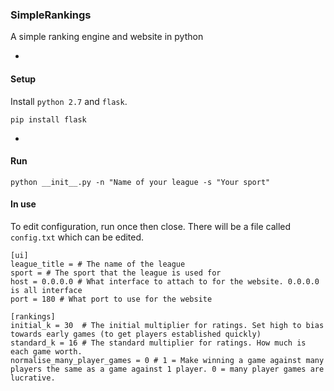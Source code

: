 ### SimpleRankings

A simple ranking engine and website in python

-

#### Setup

Install `python 2.7` and `flask`.

```pip install flask```

-

#### Run

```
python __init__.py -n "Name of your league -s "Your sport"
```

#### In use

To edit configuration, run once then close. There will be a file called `config.txt` which can be edited.

```
[ui]
league_title = # The name of the league
sport = # The sport that the league is used for
host = 0.0.0.0 # What interface to attach to for the website. 0.0.0.0 is all interface
port = 180 # What port to use for the website

[rankings]
initial_k = 30  # The initial multiplier for ratings. Set high to bias towards early games (to get players established quickly)
standard_k = 16 # The standard multiplier for ratings. How much is each game worth.
normalise_many_player_games = 0 # 1 = Make winning a game against many players the same as a game against 1 player. 0 = many player games are lucrative.
```
